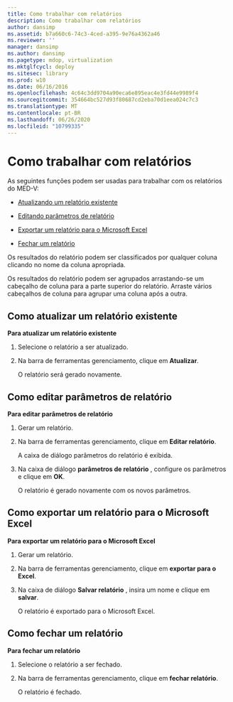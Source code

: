 ```yaml
---
title: Como trabalhar com relatórios
description: Como trabalhar com relatórios
author: dansimp
ms.assetid: b7a660c6-74c3-4ced-a395-9e76a4362a46
ms.reviewer: ''
manager: dansimp
ms.author: dansimp
ms.pagetype: mdop, virtualization
ms.mktglfcycl: deploy
ms.sitesec: library
ms.prod: w10
ms.date: 06/16/2016
ms.openlocfilehash: 4c64c3dd9704a90eca6e895eac4e3fd44e9989f4
ms.sourcegitcommit: 354664bc527d93f80687cd2eba70d1eea024c7c3
ms.translationtype: MT
ms.contentlocale: pt-BR
ms.lasthandoff: 06/26/2020
ms.locfileid: "10799335"
---
```

# Como trabalhar com relatórios


As seguintes funções podem ser usadas para trabalhar com os relatórios do MED-V:

-   [Atualizando um relatório existente](#bkmk-howtorefreshanexistingreport)

-   [Editando parâmetros de relatório](#bkmk-howtoeditreportparameters)

-   [Exportar um relatório para o Microsoft Excel](#bkmk-howtoexportareporttoexcel)

-   [Fechar um relatório](#bkmk-howtocoseareport)

Os resultados do relatório podem ser classificados por qualquer coluna clicando no nome da coluna apropriada.

Os resultados do relatório podem ser agrupados arrastando-se um cabeçalho de coluna para a parte superior do relatório. Arraste vários cabeçalhos de coluna para agrupar uma coluna após a outra.

## <a href="" id="bkmk-howtorefreshanexistingreport"></a>Como atualizar um relatório existente


**Para atualizar um relatório existente**

1.  Selecione o relatório a ser atualizado.

2.  Na barra de ferramentas gerenciamento, clique em **Atualizar**.

    O relatório será gerado novamente.

## <a href="" id="bkmk-howtoeditreportparameters"></a>Como editar parâmetros de relatório


**Para editar parâmetros de relatório**

1.  Gerar um relatório.

2.  Na barra de ferramentas gerenciamento, clique em **Editar relatório**.

    A caixa de diálogo parâmetros do relatório é exibida.

3.  Na caixa de diálogo **parâmetros de relatório** , configure os parâmetros e clique em **OK**.

    O relatório é gerado novamente com os novos parâmetros.

## <a href="" id="bkmk-howtoexportareporttoexcel"></a>Como exportar um relatório para o Microsoft Excel


**Para exportar um relatório para o Microsoft Excel**

1.  Gerar um relatório.

2.  Na barra de ferramentas gerenciamento, clique em **exportar para o Excel**.

3.  Na caixa de diálogo **Salvar relatório** , insira um nome e clique em **salvar**.

    O relatório é exportado para o Microsoft Excel.

## <a href="" id="bkmk-howtocoseareport"></a>Como fechar um relatório


**Para fechar um relatório**

1.  Selecione o relatório a ser fechado.

2.  Na barra de ferramentas gerenciamento, clique em **fechar relatório**.

    O relatório é fechado.

 

 





